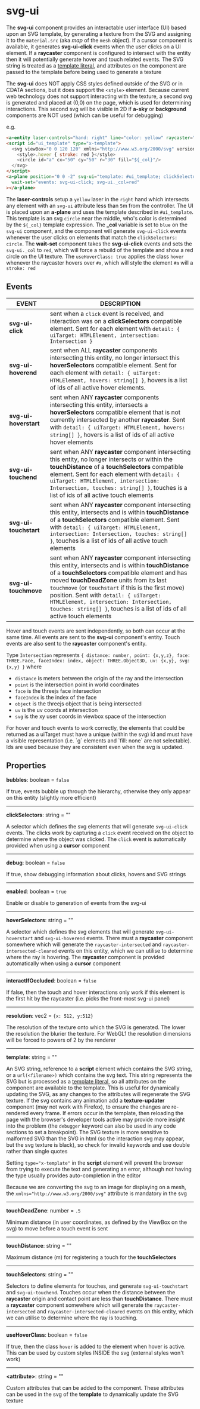 # svg-ui

The **svg-ui** component provides an interactable user interface (UI) based upon an SVG template, by generating a texture from the SVG and assigning it to the `material.src` (aka *map* of the `mesh` object).  If a cursor component is available, it generates **svg-ui-click** events when the user clicks on a UI element.  If a **raycaster** component is configured to intersect with the entity then it will potentially generate hover and touch related events.  The SVG string is treated as a [template literal](https://developer.mozilla.org/en-US/docs/Web/JavaScript/Reference/Template_literals), and attributes on the component are passed to the template before being used to generate a texture

The **svg-ui** does NOT apply CSS styles defined outside of the SVG or in CDATA sections, but it does support the `<style>` element.  Because current web technology does not support interacting with the texture, a second svg is generated and placed at (0,0) on the page, which is used for determining interactions. This second svg will be visible in 2D if **a-sky** or **background** components are NOT used (which can be useful for debugging)

e.g.
```html
<a-entity laser-controls="hand: right" line="color: yellow" raycaster="objects: [svg-ui]; far: 5"></a-entity>
<script id="ui_template" type="x-template">
  <svg viewBox="0 0 120 120" xmlns="http://www.w3.org/2000/svg" version="1.1">
    <style>.hover { stroke: red }</style>
    <circle id="a" cx="50" cy="50" r="30" fill="${_col}"/>
  </svg>
</script>
<a-plane position="0 0 -2" svg-ui="template: #ui_template; clickSelectors: circle; hoverSelectors: #a; useHoverClass: true; _col=blue"
  wait-set="events: svg-ui-click; svg-ui._col=red"
></a-plane>
```
The **laser-controls** setup a `yellow` laser in the `right` hand which intersects any element with an `svg-ui` attribute less than `5`m from the controller.  The UI is placed upon an **a-plane** and uses the template described in `#ui_template`.  This template is an svg `circle` near the middle, who's color is determined by the `${_col}` template expression.  The **_col** variable is set to `blue` on the `svg-ui` component, and the component will generate `svg-ui-click` events whenever the user clicks on elements that match the `clickSelectors: circle`.  The **wait-set** component takes the **svg-ui-click** events and sets the `svg-ui._col` to `red`, which will force a rebuild of the template and show a red circle on the UI texture. The `useHoverClass: true` applies the class `hover` whenever the raycaster hovers over `#a`, which will style the element `#a` will a `stroke: red`

## Events
| EVENT | DESCRIPTION |
| - | - |
| **svg-ui-click** | sent when a `click` event is received, and interaction was on a **clickSelectors** compatible element. Sent for each element with `detail: { uiTarget: HTMLElement, intersection: Intersection }` |
| **svg-ui-hoverend** | sent when ALL **raycaster** components intersecting this entity, no longer intersect this **hoverSelectors** compatible element. Sent for each element with `detail: { uiTarget: HTMLElement, hovers: string[] }`, hovers is a list of ids of all active hover elements. |
| **svg-ui-hoverstart** | sent when ANY **raycaster** components intersecting this entity, intersects a **hoverSelectors** compatible element that is not currently intersected by another **raycaster**. Sent with `detail: { uiTarget: HTMLElement, hovers: string[] }`, hovers is a list of ids of all active hover elements |
| **svg-ui-touchend** | sent when ANY **raycaster** component intersecting this entity, no longer intersects or within the **touchDistance** of a **touchSelectors** compatible element. Sent for each element with `detail: { uiTarget: HTMLElement, intersection: Intersection, touches: string[] }`, touches is a list of ids of all active touch elements |
| **svg-ui-touchstart** | sent when ANY **raycaster** component intersecting this entity, intersects and is within **touchDistance** of a **touchSelectors** compatible element. Sent with `detail: { uiTarget: HTMLElement, intersection: Intersection, touches: string[] }`, touches is a list of ids of all active touch elements |
| **svg-ui-touchmove** | sent when ANY **raycaster** component intersecting this entity, intersects and is within **touchDistance** of a **touchSelectors** compatible element and has moved **touchDeadZone** units from its last `touchmove` (or `touchstart` if this is the first move) position. Sent with `detail: { uiTarget: HTMLElement, intersection: Intersection, touches: string[] }`, touches is a list of ids of all active touch elements |

Hover and touch events are sent independently, so both can occur at the same time. All events are sent to the **svg-ui** component's entity. Touch events are also sent to the **raycaster** component's entity.

Type `Intersection` represents `{ distance: number, point: {x,y,z}, face: THREE.Face, faceIndex: index, object: THREE.Object3D, uv: {x,y}, svg: {x,y} }` where 
* `distance` is meters between the origin of the ray and the intersection
* `point` is the intersection point in world coordinates
* `face` is the threejs face intersection
* `faceIndex` is the index of the face
* `object` is the threejs object that is being intersected
* `uv` is the uv coords at intersection
* `svg` is the xy user coords in viewbox space of the intersection

<aside class="warning">
For hover and touch events to work correctly, the elements that could be returned as a uiTarget must have a unique (within the svg) id and must have a visible representation (i.e. `g` elements and `fill: none` are not selectable).  Ids are used because they are consistent even when the svg is updated.
</aside>

## Properties

**bubbles**: boolean = `false`

If true, events bubble up through the hierarchy, otherwise they only appear on this entity (slightly more efficient)

---
**clickSelectors**: string = ""

A selector which defines the svg elements that will generate `svg-ui-click` events.  The clicks work by capturing a `click` event received on the object to determine where the object was clicked.  The `click` event is automatically provided when using a **cursor** component

---
**debug**: boolean = `false`

If true, show debugging information about clicks, hovers and SVG strings

---
**enabled**: boolean = `true`

Enable or disable to generation of events from the svg-ui

---
**hoverSelectors**: string = ""

A selector which defines the svg elements that will generate `svg-ui-hoverstart` and `svg-ui-hoverend` events.  There must a **raycaster** component somewhere which will generate the `raycaster-intersected` and `raycaster-intersected-cleared` events on this entity, which we can utilise to determine where the ray is hovering.  The **raycaster** component is provided automatically when using a **cursor** component

---
**interactIfOccluded**: boolean = `false`

If false, then the touch and hover interactions only work if this element is the first hit by the raycaster (i.e. picks the front-most svg-ui panel)

---
**resolution**: vec2 = `{x: 512, y:512}`

The resolution of the texture onto which the SVG is generated. The lower the resolution the blurier the texture.  For WebGL1 the resolution dimensions will be forced to powers of 2 by the renderer

---
**template**: string = ""

An SVG string, reference to a **script** element which contains the SVG string, or a `url(<filename>)` which contains the svg text.  This string represents the SVG but is processed as a [template literal](https://developer.mozilla.org/en-US/docs/Web/JavaScript/Reference/Template_literals), so all attributes on the component are available to the template. This is useful for dynamically updating the SVG, as any changes to the attributes will regenerate the SVG texture.  If the svg contains any animation add a **texture-updater** component (may not work with Firefox), to ensure the changes are re-rendered every frame.  If errors occur in the template, then reloading the page with the browser's developer tools active may provide more insight into the problem (the `debugger` keyword can also be used in any code sections to set a breakpoint). The SVG texture is more sensitive to malformed SVG than the SVG in html (so the interaction svg may appear, but the svg texture is black), so check for invalid keywords and use double rather than single quotes

Setting `type="x-template"` in the **script** element will prevent the browser from trying to execute the text and generating an error, although not having the type usually provides auto-completion in the editor

Because we are converting the svg to an image for displaying on a mesh, the `xmlns="http://www.w3.org/2000/svg"` attribute is mandatory in the svg

---
**touchDeadZone**: number = `.5`

Minimum distance (in user coordinates, as defined by the ViewBox on the svg) to move before a touch event is sent

---
**touchDistance**: string = ""

Maximum distance (m) for registering a touch for the **touchSelectors**

---
**touchSelectors**: string = ""

Selectors to define elements for touches, and generate `svg-ui-touchstart` and `svg-ui-touchend`.  Touches occur when the distance between the **raycaster** origin and contact point are less than **touchDistance**. There must a **raycaster** component somewhere which will generate the `raycaster-intersected` and `raycaster-intersected-cleared` events on this entity, which we can utilise to determine where the ray is touching.

---
**useHoverClass**: boolean = `false`

If true, then the class `hover` is added to the element when hover is active.  This can be used by custom styles INSIDE the svg (external styles won't work)

---
**\<attribute\>**: string = ""

Custom attributes that can be added to the component.  These attributes can be used in the svg of the **template** to dynamically update the SVG texture